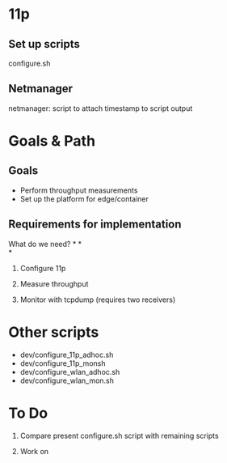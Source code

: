 # 11p

## Set up scripts

configure.sh 





## Netmanager

netmanager: script to attach timestamp to script output

## 


# Goals & Path

## Goals

* Perform throughput measurements
* Set up the platform for edge/container

## Requirements for implementation

What do we need?
* 
*  
* 



1. Configure 11p 
2. Measure throughput

3. Monitor with tcpdump (requires two receivers)

# Other scripts

* dev/configure_11p_adhoc.sh
* dev/configure_11p_monsh
* dev/configure_wlan_adhoc.sh
* dev/configure_wlan_mon.sh

# To Do

1. Compare present configure.sh script with remaining scripts

2. Work on 

